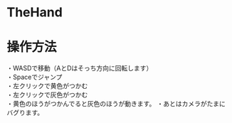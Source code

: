 # TheHand
<h1>操作方法</h1>
・WASDで移動（AとDはそっち方向に回転します）<br>
・Spaceでジャンプ<br>
・左クリックで黄色がつかむ<br>
・左クリックで灰色がつかむ<br>
・黄色のほうがつかんでると灰色のほうが動きます。
・あとはカメラがたまにバグります。
